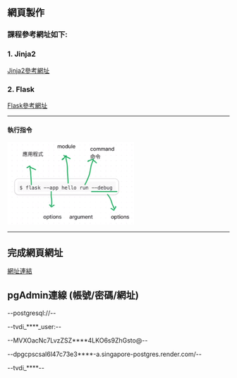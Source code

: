 ## 網頁製作

### 課程參考網址如下:


### 1. Jinja2

[Jinja2參考網址](https://jinja.palletsprojects.com/en/3.1.x/templates/)


### 2. Flask

[Flask參考網址](https://flask.palletsprojects.com/en/3.0.x/)

------

#### 執行指令
![alt text](image.png)

------

## 完成網頁網址
[網址連結](https://clare-window.onrender.com/)


## pgAdmin連線 (帳號/密碼/網址)
--postgresql://--

--tvdi_****_user:--

--MVXOacNc7LvzZSZ****4LKO6s9ZhGsto@--

--dpgcpscsal6l47c73e3****-a.singapore-postgres.render.com/--

--tvdi_****--

